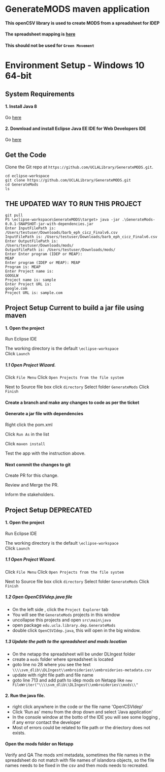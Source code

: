 # GenerateMODS maven application

#### This openCSV library is used to create MODS from a spreadsheet for IDEP
#### The spreadsheet mapping is [here](https://docs.google.com/spreadsheets/d/1TTQKmFVWYumsWC5QwKf5E7bxzAmgnefOHrzAiCiQfrU/edit#gid=15338334)
#### This should not be used for  `Green Movement`
# Environment Setup - Windows 10 64-bit


## System Requirements

#### 1. Install Java 8

Go [here](https://www.oracle.com/technetwork/java/javase/downloads/jdk8-downloads-2133151.html)


#### 2. Download and install Eclipse Java EE IDE for Web Developers IDE

Go [here](https://www.eclipse.org/downloads/download.php?file=/technology/epp/downloads/release/2019-03/R/eclipse-jee-2019-03-R-win32-x86_64.zip) 


## Get the Code

Clone the Git repo at `https://github.com/UCLALibrary/GenerateMODS.git`.

```Shell
cd eclipse-workspace
git clone https://github.com/UCLALibrary/GenerateMODS.git
cd GenerateMods
ls
``` 
## THE UPDATED WAY TO RUN THIS PROJECT
```Shell
git pull
PS \eclipse-workspace\GenerateMODS\target> java -jar .\GenerateMods-0.0.1-SNAPSHOT-jar-with-dependencies.jar 
Enter InputFilePath is: 
/Users/testuser/Downloads/barb_eph_cicz_Finalv6.csv
InputFilePath is: /Users/testuser/Downloads/barb_eph_cicz_Finalv6.csv
Enter OutputFilePath is: 
/Users/testuser/Downloads/mods/
OutputFilePath is: /Users/testuser/Downloads/mods/
Enter Enter program (IDEP or MEAP): 
MEAP
Enter program (IDEP or MEAP): MEAP
Program is: MEAP
Enter Project name is: 
GOOGLW
Project name is: sample
Enter Project URL is: 
google.com
Project URL is: sample.com
```
## Project Setup Current to build a jar file using maven

#### 1. Open the project

  Run Eclipse IDE  
 
  The working directory is the default `\eclipse-workspace`  
  Click `Launch`
  
##### 1.1 Open Project Wizard.

  Click `File Menu`
  Click  `Open Projects from the file system` 

  Next to Source file box click `directory`
  Select folder `GenerateMods`
  Click `Finish`
 
 #### Create a branch and make any changes to code as per the ticket
 
 #### Generate a jar file with dependencies
 
  Right click the pom.xml
  
  Click `Run As` in the list
  
  Click `maven install`
  
  Test the app with the instruction above.

#### Next commit the changes to git  

  Create PR for this change.
  
  Review and Merge the PR.
  
  Inform the stakeholders.
  
## Project Setup DEPRECATED

#### 1. Open the project

  Run Eclipse IDE  
    
  The working directory is the default `\eclipse-workspace`  
  Click `Launch`
  
##### 1.1 Open Project Wizard.

 Click `File Menu`
 Click  `Open Projects from the file system` 

  Next to Source file box click `directory`
  Select folder `GenerateMods`
  Click `Finish`

##### 1.2 Open OpenCSVidep.java file

+ On the left side , click the `Project Explorer` tab
+ You will see the `GenerateMods` projects in this window
+ uncollapse this projects and open `src\main\java` 
+ open package `edu.ucla.library.dep.GenerateMods`
+ double click `OpenCSVIdep.java`, this will open in the big window.

##### 1.3 Update the path to the spreadsheet and mods location

+ On the netapp the spreadsheet will be under DLIngest folder
+ create a `mods` folder where spreadsheet is located
+ goto line no 28 where you see the text `\\\\svm_dlib\\DLIngest\\embroideries\\embroideries-metadata.csv`
+ update with right file path and file name
+ goto line 713 and add path to idep mods on Netapp like `new FileWriter("\\\\svm_dlib\\DLIngest\\embroideries\\mods\\"`


#### 2. Run the java file.

+ right click anywhere in the code or the file name 'OpenCSVIdep'
+ Click 'Run as' menu from the drop down and select 'Java application'
+ In the console window at the botto of the IDE you will see some logging , if any error contact the developer
+ Most of errors could be related to file path or the driectory does not exists.

#### Open the mods folder on Netapp

Verify and QA The mods xml metadata, sometimes the file names in the spreadsheet do not match with file names of islandora objects, so the file names needs to be fixed in the csv and then mods needs to recreated.

